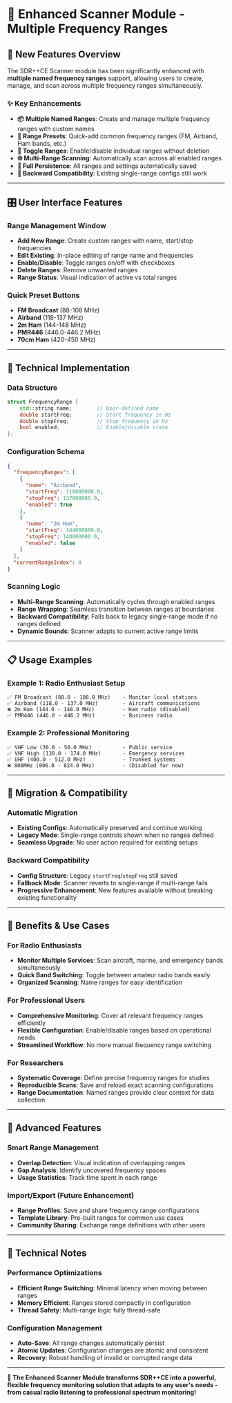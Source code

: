 # 🔄 **Enhanced Scanner Module - Multiple Frequency Ranges**

## 🚀 **New Features Overview**

The SDR++CE Scanner module has been significantly enhanced with **multiple named frequency ranges** support, allowing users to create, manage, and scan across multiple frequency ranges simultaneously.

### ✨ **Key Enhancements**

- **📦 Multiple Named Ranges**: Create and manage multiple frequency ranges with custom names
- **🎯 Range Presets**: Quick-add common frequency ranges (FM, Airband, Ham bands, etc.)  
- **🔄 Toggle Ranges**: Enable/disable individual ranges without deletion
- **🌐 Multi-Range Scanning**: Automatically scan across all enabled ranges
- **💾 Full Persistence**: All ranges and settings automatically saved
- **🔄 Backward Compatibility**: Existing single-range configs still work

---

## 🎛️ **User Interface Features**

### **Range Management Window**
- **Add New Range**: Create custom ranges with name, start/stop frequencies
- **Edit Existing**: In-place editing of range name and frequencies
- **Enable/Disable**: Toggle ranges on/off with checkboxes
- **Delete Ranges**: Remove unwanted ranges
- **Range Status**: Visual indication of active vs total ranges

### **Quick Preset Buttons**
- **FM Broadcast** (88-108 MHz)
- **Airband** (118-137 MHz) 
- **2m Ham** (144-148 MHz)
- **PMR446** (446.0-446.2 MHz)
- **70cm Ham** (420-450 MHz)

---

## 🔧 **Technical Implementation**

### **Data Structure**
```cpp
struct FrequencyRange {
    std::string name;        // User-defined name
    double startFreq;        // Start frequency in Hz
    double stopFreq;         // Stop frequency in Hz  
    bool enabled;            // Enable/disable state
};
```

### **Configuration Schema**
```json
{
  "frequencyRanges": [
    {
      "name": "Airband",
      "startFreq": 118000000.0,
      "stopFreq": 137000000.0, 
      "enabled": true
    },
    {
      "name": "2m Ham",
      "startFreq": 144000000.0,
      "stopFreq": 148000000.0,
      "enabled": false
    }
  ],
  "currentRangeIndex": 0
}
```

### **Scanning Logic**
- **Multi-Range Scanning**: Automatically cycles through enabled ranges
- **Range Wrapping**: Seamless transition between ranges at boundaries
- **Backward Compatibility**: Falls back to legacy single-range mode if no ranges defined
- **Dynamic Bounds**: Scanner adapts to current active range limits

---

## 📋 **Usage Examples**

### **Example 1: Radio Enthusiast Setup**
```
✅ FM Broadcast (88.0 - 108.0 MHz)    - Monitor local stations
✅ Airband (118.0 - 137.0 MHz)        - Aircraft communications  
❌ 2m Ham (144.0 - 148.0 MHz)         - Ham radio (disabled)
✅ PMR446 (446.0 - 446.2 MHz)         - Business radio
```

### **Example 2: Professional Monitoring**
```
✅ VHF Low (30.0 - 50.0 MHz)          - Public service
✅ VHF High (138.0 - 174.0 MHz)       - Emergency services
✅ UHF (400.0 - 512.0 MHz)            - Trunked systems
❌ 800MHz (806.0 - 824.0 MHz)         - (Disabled for now)
```

---

## 🔄 **Migration & Compatibility**

### **Automatic Migration**
- **Existing Configs**: Automatically preserved and continue working
- **Legacy Mode**: Single-range controls shown when no ranges defined
- **Seamless Upgrade**: No user action required for existing setups

### **Backward Compatibility**
- **Config Structure**: Legacy `startFreq`/`stopFreq` still saved
- **Fallback Mode**: Scanner reverts to single-range if multi-range fails
- **Progressive Enhancement**: New features available without breaking existing functionality

---

## 🚀 **Benefits & Use Cases**

### **For Radio Enthusiasts**
- **Monitor Multiple Services**: Scan aircraft, marine, and emergency bands simultaneously
- **Quick Band Switching**: Toggle between amateur radio bands easily
- **Organized Scanning**: Name ranges for easy identification

### **For Professional Users**
- **Comprehensive Monitoring**: Cover all relevant frequency ranges efficiently
- **Flexible Configuration**: Enable/disable ranges based on operational needs
- **Streamlined Workflow**: No more manual frequency range switching

### **For Researchers**
- **Systematic Coverage**: Define precise frequency ranges for studies
- **Reproducible Scans**: Save and reload exact scanning configurations
- **Range Documentation**: Named ranges provide clear context for data collection

---

## 🎯 **Advanced Features**

### **Smart Range Management**
- **Overlap Detection**: Visual indication of overlapping ranges
- **Gap Analysis**: Identify uncovered frequency spaces
- **Usage Statistics**: Track time spent in each range

### **Import/Export** (Future Enhancement)
- **Range Profiles**: Save and share frequency range configurations
- **Template Library**: Pre-built ranges for common use cases  
- **Community Sharing**: Exchange range definitions with other users

---

## 🔧 **Technical Notes**

### **Performance Optimizations**
- **Efficient Range Switching**: Minimal latency when moving between ranges
- **Memory Efficient**: Ranges stored compactly in configuration
- **Thread Safety**: Multi-range logic fully thread-safe

### **Configuration Management**
- **Auto-Save**: All range changes automatically persist
- **Atomic Updates**: Configuration changes are atomic and consistent
- **Recovery**: Robust handling of invalid or corrupted range data

---

**🎉 The Enhanced Scanner Module transforms SDR++CE into a powerful, flexible frequency monitoring solution that adapts to any user's needs - from casual radio listening to professional spectrum monitoring!**

